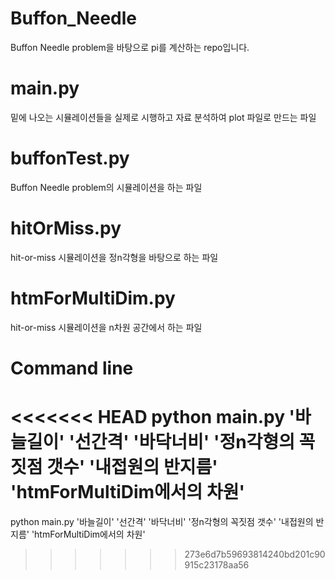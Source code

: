 # Buffon_Needle  
Buffon Needle problem을 바탕으로 pi를 계산하는 repo입니다.  
# main.py  
밑에 나오는 시뮬레이션들을 실제로 시행하고 자료 분석하여 plot 파일로 만드는 파일
# buffonTest.py  
Buffon Needle problem의 시뮬레이션을 하는 파일  
# hitOrMiss.py  
hit-or-miss 시뮬레이션을 정n각형을 바탕으로 하는 파일  
# htmForMultiDim.py  
hit-or-miss 시뮬레이션을 n차원 공간에서 하는 파일  
# Command line  
<<<<<<< HEAD
python main.py '바늘길이' '선간격' '바닥너비' '정n각형의 꼭짓점 갯수' '내접원의 반지름' 'htmForMultiDim에서의 차원'  
=======
python main.py '바늘길이' '선간격' '바닥너비' '정n각형의 꼭짓점 갯수' '내접원의 반지름' 'htmForMultiDim에서의 차원'  
>>>>>>> 273e6d7b59693814240bd201c90915c23178aa56
